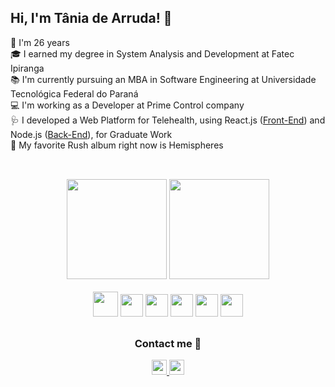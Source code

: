 <div>
    <div>
        <h2>Hi, I'm Tânia de Arruda! 👋</h2>
        🎂 I'm 26 years<br/>
        🎓 I earned my degree in System Analysis and Development at Fatec Ipiranga<br/>
        📚 I'm currently pursuing an MBA in Software Engineering at Universidade Tecnológica Federal do Paraná<br/>
        💻 I'm working as a Developer at Prime Control company<br/>
        🩺 I developed a Web Platform for Telehealth, using React.js (<a href="https://github.com/TaniaDev/telemedicina-frontend">Front-End</a>) and Node.js (<a href="https://github.com/TaniaDev/telemedicina-backend">Back-End</a>), for Graduate Work<br/>
        🎸 My favorite Rush album right now is Hemispheres<br/>
    </div>
</div>

##

<br/>

<div align="center">
    <img height="160em" src="https://github-readme-stats.vercel.app/api?username=TaniaDev&show_icons=true&theme=dracula&include_all_commits=true&count_private=true"/>
    <img height="160em" src="https://github-readme-stats.vercel.app/api/top-langs/?username=TaniaDev&layout=compact&langs_count=6&theme=dracula"/>
</div>

<br/>

<div align="center">
    <img height="40px" src="https://cdn.jsdelivr.net/gh/devicons/devicon/icons/python/python-original.svg" />
    <img height="36px" src="https://cdn.jsdelivr.net/gh/devicons/devicon/icons/javascript/javascript-plain.svg" />
    <img height="36px" src="https://cdn.jsdelivr.net/gh/devicons/devicon/icons/react/react-original.svg" />
    <img height="36px" src="https://cdn.jsdelivr.net/gh/devicons/devicon/icons/nodejs/nodejs-plain.svg" />
    <img height="36px" src="https://cdn.jsdelivr.net/gh/devicons/devicon/icons/html5/html5-plain.svg" />
    <img height="36px" src="https://cdn.jsdelivr.net/gh/devicons/devicon/icons/css3/css3-plain.svg" />
</div>

## 

<div align="center">
    <h3>Contact me 🌺</h3>
    <a href="mailto:develop.tania@gmail.com"/>
        <img height="24px" src="https://img.shields.io/badge/Gmail-D14836?style=for-the-badge&logo=gmail&logoColor=white" />
    </a>
    <a href="https://www.linkedin.com/in/taniadev/"/>
        <img height="24px" src="https://img.shields.io/badge/LinkedIn-0077B5?style=for-the-badge&logo=linkedin&logoColor=white" />
    </a>  
</div>
